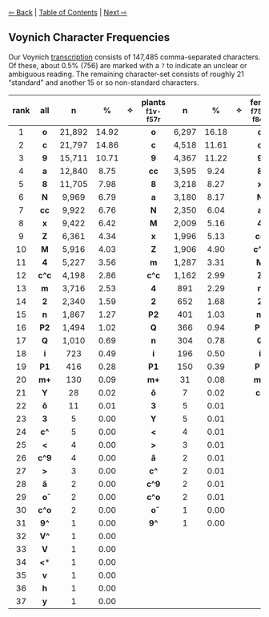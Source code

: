 [⇦ Back](https://github.com/alexanderboxer/voynich-attack/tree/main/transcription) | [Table of Contents](https://github.com/alexanderboxer/voynich-attack) | [Next ⇨](https://github.com/alexanderboxer/voynich-attack/tree/main/topics/voynich_stats/2grams)

## Voynich Character Frequencies

Our Voynich [transcription](https://github.com/alexanderboxer/voynich-attack/tree/main/transcription) consists of 147,485 comma-separated characters. Of these, about 0.5% (756) are marked with a `?` to indicate an unclear or ambiguous reading. The remaining character-set consists of roughly 21 “standard” and another 15 or so non-standard characters.

|rank|all|n|%|✧|plants<br><sub>f1v-f57r</sub>|n|%|✧|fems<br><sub>f75r-f84v</sub>|n|%|✧|stars<br><sub>f103r-f116r</sub>|n|%|
|:-:|:-:|:-:|:-:|:-:|:-:|:-:|:-:|:-:|:-:|:-:|:-:|:-:|:-:|:-:|:-:|
|1|**o**|21,892|14.92||**o**|6,297|16.18||**c**|4,993|16.41||**c**|8,126|16.71|
|2|**c**|21,797|14.86||**c**|4,518|11.61||**o**|3,979|13.08||**o**|6,654|13.69|
|3|**9**|15,711|10.71||**9**|4,367|11.22||**9**|3,849|12.65||**a**|4,824|9.92|
|4|**a**|12,840|8.75||**cc**|3,595|9.24||**8**|2,825|9.29||**9**|4,763|9.80|
|5|**8**|11,705|7.98||**8**|3,218|8.27||**x**|2,448|8.05||**8**|3,625|7.46|
|6|**N**|9,969|6.79||**a**|3,180|8.17||**N**|2,258|7.42||**N**|3,438|7.07|
|7|**cc**|9,922|6.76||**N**|2,350|6.04||**a**|2,151|7.07||**cc**|3,229|6.64|
|8|**x**|9,422|6.42||**M**|2,009|5.16||**4**|1,673|5.50||**x**|2,969|6.11|
|9|**Z**|6,361|4.34||**x**|1,996|5.13||**cc**|1,467|4.82||**Z**|2,019|4.15|
|10|**M**|5,916|4.03||**Z**|1,906|4.90||**c^c**|1,110|3.65||**4**|1,872|3.85|
|11|**4**|5,227|3.56||**m**|1,287|3.31||**M**|978|3.21||**M**|1,837|3.78|
|12|**c^c**|4,198|2.86||**c^c**|1,162|2.99||**Z**|957|3.15||**m**|1,294|2.66|
|13|**m**|3,716|2.53||**4**|891|2.29||**n**|502|1.65||**c^c**|1,121|2.31|
|14|**2**|2,340|1.59||**2**|652|1.68||**2**|427|1.40||**n**|843|1.73|
|15|**n**|1,867|1.27||**P2**|401|1.03||**m**|420|1.38||**2**|599|1.23|
|16|**P2**|1,494|1.02||**Q**|366|0.94||**P2**|205|0.67||**P2**|585|1.20|
|17|**Q**|1,010|0.69||**n**|304|0.78||**Q**|66|0.22||**i**|327|0.67|
|18|**i**|723|0.49||**i**|196|0.50||**i**|50|0.16||**Q**|325|0.67|
|19|**P1**|416|0.28||**P1**|150|0.39||**P1**|40|0.13||**P1**|102|0.21|
|20|**m+**|130|0.09||**m+**|31|0.08||**m+**|24|0.08||**m+**|47|0.10|
|21|**Y**|28|0.02||**ô**|7|0.02||**c^**|2|0.01||**Y**|15|0.03|
|22|**ô**|11|0.01||**3**|5|0.01||||||**ô**|1|0.00|
|23|**3**|5|0.00||**Y**|5|0.01||||||**о̄**|1|0.00|
|24|**c^**|5|0.00||**<**|4|0.01||||||**y**|1|0.00|
|25|**<**|4|0.00||**>**|3|0.01|||||||||
|26|**c^9**|4|0.00||**â**|2|0.01|||||||||
|27|**>**|3|0.00||**c^**|2|0.01|||||||||
|28|**â**|2|0.00||**c^9**|2|0.01|||||||||
|29|**о̄**|2|0.00||**c^o**|2|0.01|||||||||
|30|**c^o**|2|0.00||**о̄**|1|0.00|||||||||
|31|**9^**|1|0.00||**9^**|1|0.00|||||||||
|32|**V^**|1|0.00|||||||||||||
|33|**V**|1|0.00|||||||||||||
|34|**<***|1|0.00|||||||||||||
|35|**v**|1|0.00|||||||||||||
|36|**h**|1|0.00|||||||||||||
|37|**y**|1|0.00|||||||||||||